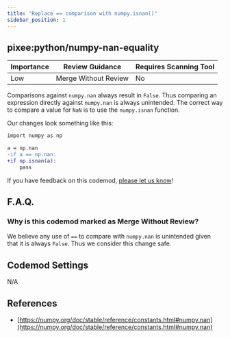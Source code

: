 ```yaml
---
title: "Replace == comparison with numpy.isnan()"
sidebar_position: 1
---
```


## pixee:python/numpy-nan-equality

| Importance | Review Guidance      | Requires Scanning Tool |
| ---------- | -------------------- | ---------------------- |
| Low        | Merge Without Review | No                     |

Comparisons against `numpy.nan` always result in `False`. Thus comparing an expression directly against `numpy.nan` is always unintended. The correct way to compare a value for `NaN` is to use the `numpy.isnan` function.

Our changes look something like this:

```diff
import numpy as np

a = np.nan
-if a == np.nan:
+if np.isnan(a):
    pass
```

If you have feedback on this codemod, [please let us know](mailto:feedback@pixee.ai)!

## F.A.Q.

### Why is this codemod marked as Merge Without Review?

We believe any use of `==` to compare with `numpy.nan` is unintended given that it is always `False`. Thus we consider this change safe.

## Codemod Settings

N/A

## References

- [https://numpy.org/doc/stable/reference/constants.html#numpy.nan](https://numpy.org/doc/stable/reference/constants.html#numpy.nan)
